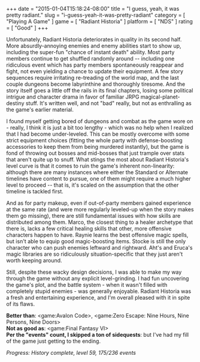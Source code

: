 +++
date = "2015-01-04T15:18:24-08:00"
title = "I guess, yeah, it was pretty radiant."
slug = "i-guess-yeah-it-was-pretty-radiant"
category = [ "Playing A Game" ]
game = [ "Radiant Historia" ]
platform = [ "NDS" ]
rating = [ "Good" ]
+++

Unfortunately, Radiant Historia deteriorates in quality in its second half.  More absurdly-annoying enemies and enemy abilities start to show up, including the super-fun "chance of instant death" ability.  Most party members continue to get shuffled randomly around -- including one ridiculous event which has party members spontaneously reappear and fight, not even yielding a chance to update their equipment.  A few story sequences require irritating re-treading of the world map, and the last couple dungeons become labyrinthine and thoroughly tiresome.  And the story itself goes a little off the rails in its final chapters, losing some political intrigue and character drama in favor of familiar JRPG magical-planet-destiny stuff.  It's written well, and not "bad" really, but not as enthralling as the game's earlier material.

I found myself getting bored of dungeons and combat as the game wore on - really, I think it is just a bit too lengthy - which was no help when I realized that I had become under-leveled.  This can be mostly overcome with some strict equipment choices (fitting the whole party with defense-boosting accessories to keep them from being murdered instantly), but the game is fond of throwing out bosses and mid-bosses that just trample over stats that aren't quite up to snuff.  What stings the most about Radiant Historia's level curve is that it comes to ruin the game's inherent non-linearity: although there are many instances where either the Standard or Alternate timelines have content to pursue, one of them might require a much higher level to proceed -- that is, it's scaled on the assumption that the other timeline is tackled first.

And as for party makeup, even if out-of-party members gained experience at the same rate (and were more regularly leveled-up when the story makes them go missing), there are still fundamental issues with how skills are distributed among them.  Marco, the closest thing to a healer archetype that there is, lacks a few critical healing skills that other, more offensive characters happen to have.  Raynie learns the best offensive magic spells, but isn't able to equip good magic-boosting items.  Stocke is still the only character who can push enemies leftward and rightward.  Aht's and Eruca's magic libraries are so ridiculously situation-specific that they just aren't worth keeping around.

Still, despite these wacky design decisions, I was able to make my way through the game without any explicit level-grinding.  I had fun uncovering the game's plot, and the battle system - when it wasn't filled with completely stupid enemies - was generally enjoyable.  Radiant Historia was a fresh and entertaining experience, and I'm overall pleased with it in spite of its flaws.

<b>Better than</b>: <game:Avalon Code>, <game:Zero Escape: Nine Hours, Nine Persons, Nine Doors>  
<b>Not as good as</b>: <game:Final Fantasy VI>  
<b>Per the "events" count, I skipped a ton of sidequests</b>: but I've had my fill of the game just getting to the ending.

<i>Progress: History complete, level 59, 175/236 events</i>